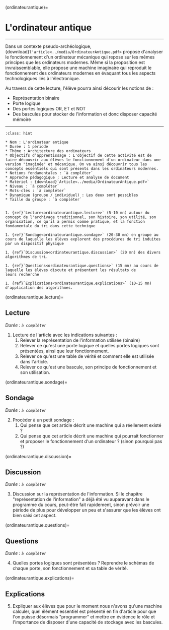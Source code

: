 (ordinateurantique)=
# L'ordinateur antique

---- 

Dans un contexte pseudo-archéologique, {download}`l'article<../media/OrdinateurAntique.pdf>`
propose d'analyser le fonctionnement d'un ordinateur mécanique qui repose sur les mêmes principes que les ordinateurs modernes. Même si la proposition est invraissemblable, elle propose une machine imaginaire qui reproduit le fonctionnement des ordinateurs modernes en évaquant tous les aspects technologiques liés à l'électronique.

Au travers de cette lecture, l'élève pourra ainsi décourir les notions de :
* Représentation binaire
* Porte logique
* Des portes logiques OR, ET et NOT
* Des bascules pour stocker de l'information et donc disposer capacité mémoire

----

```{admonition} Caractéristiques
:class: hint

* Nom : L'ordinateur antique
* Durée : 1 période
* Thème : Architecture des ordinateurs
* Objectifs d’apprentissage : L'objectif de cette activité est de faire découvrir aux élèves le fonctionnement d'un ordinateur dans une version "imaginée" et mécanique. On va ainsi découvrir tous les concepts essentiels qui sont présents dans les ordinateurs modernes.
* Notions fondamentales : `à compléter`
* Approche pédagogique : Lecture et analyse de document
* Matériel : {download}`Article<../media/OrdinateurAntique.pdf>`
* Niveau : `à compléter`
* Mots-clés : `à compléter`
* Dynamique (groupe / individuel) : Les deux sont possibles
* Taille du groupe : `à compléter`
```

```{dropdown} **Déroulement**

1. {ref}`Lecture<ordinateurantique.lecture>` (5-10 mn) autour du concept de l'archivage traditionnel, son histoire, son utilité, son organisation, ce qu'il a permis comme pratique, et la fonction fondamentale du tri dans cette technique

1. {ref}`Sondage<ordinateurantique.sondage>` (20-30 mn) en groupe au cours de laquelle les élèves explorent des procédures de tri induites par un dispositif physique

1. {ref}`Discussion<ordinateurantique.discussion>` (20 mn) des divers algorithmes de tri. 

1. {ref}`Questions<ordinateurantique.questions>` (15 mn) au cours de laquelle les élèves discute et présentent les résultats de
leurs recherche

1. {ref}`Explications<ordinateurantique.explications>` (10-15 mn) d'application des algorithmes.

```

(ordinateurantique.lecture)=
## Lecture

*Durée : `à compléter`*

1. Lecture de l'article avec les indications suivantes :
    1. Relever la représentation de l'information utilisée (binaire)
    2. Relever ce qu'est une porte logique et quelles portes logiques sont présentées, ainsi que leur fonctionnement.
    3. Relever ce qu'est une table de vérité et comment elle est utilisée dans l'article.
    4. Relever ce qu'est une bascule, son principe de fonctionnement et son utilisation.


(ordinateurantique.sondage)=
## Sondage

*Durée : `à compléter`*

2. Procéder à un petit sondage :
    1. Qui pense que cet article décrit une machine qui a réellement existé ?
    2. Qui pense que cet article décrit une machine qui pourrait fonctionner et proposer le fonctionnement d'un ordinateur ? (sinon pourquoi pas ?)

(ordinateurantique.discussion)=
## Discussion

*Durée : `à compléter`*

3. Discussion sur la représentation de l'information. Si le chapitre "représentation de l'information" a déjà été vu auparavant dans le programme du cours, peut-être fait rapidement, sinon prévoir une période de plus pour développer un peu et s'assurer que les élèves ont bien saisi cet aspect.


(ordinateurantique.questions)=
## Questions

*Durée : `à compléter`*

4. Quelles portes logiques sont présentées ? Reprendre le schémas de chaque porte, son fonctionnement et sa table de vérité.
 

(ordinateurantique.explications)=
## Explications

5. Expliquer aux élèves que pour le moment nous n'avons qu'une machine calculer, quel élément essentiel est présenté en fin d'article pour que l'on puisse désormais "programmer" et mettre en évidence le rôle et l'importance de disposer d'une capacité de stockage avec les bascules.

